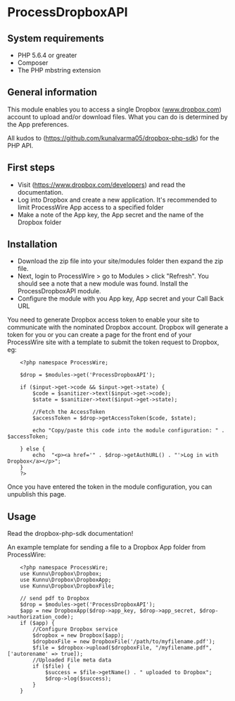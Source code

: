 # ProcessDropboxAPI
## System requirements

* PHP 5.6.4 or greater
* Composer
* The PHP mbstring extension

## General information
This module enables you to access a single Dropbox (www.dropbox.com) account to upload and/or download files. What you can do is determined by the App preferences. 

All kudos to (https://github.com/kunalvarma05/dropbox-php-sdk) for the PHP API.

## First steps
* Visit (https://www.dropbox.com/developers) and read the documentation. 
* Log into Dropbox and create a new application. It's recommended to limit ProcessWire App access to a specified folder
* Make a note of the App key, the App secret and the name of the Dropbox folder

## Installation
* Download the zip file into your site/modules folder then expand the zip file. 
* Next, login to ProcessWire > go to Modules > click "Refresh". You should see a note that a new module was found. Install the ProcessDropboxAPI module. 
* Configure the module with you App key, App secret and your Call Back URL

You need to generate Dropbox access token to enable your site to communicate with the nominated Dropbox account. Dropbox will generate a token for you or you can create a page for the front end of your ProcessWire site with a template to submit the token request to Dropbox, eg:

```
    <?php namespace ProcessWire;
    
    $drop = $modules->get('ProcessDropboxAPI');
    
    if ($input->get->code && $input->get->state) {
        $code = $sanitizer->text($input->get->code);
        $state = $sanitizer->text($input->get->state);
    
        //Fetch the AccessToken
        $accessToken = $drop->getAccessToken($code, $state);
    
        echo "Copy/paste this code into the module configuration: " .  $accessToken;
    
    } else {
        echo  "<p><a href='" . $drop->getAuthURL() . "'>Log in with Dropbox</a></p>";
    }
    ?>
```

Once you have entered the token in the module configuration, you can unpublish this page.

## Usage

Read the dropbox-php-sdk documentation!

An example template for sending a file to a Dropbox App folder from ProcessWire:
```
    <?php namespace ProcessWire;
    use Kunnu\Dropbox\Dropbox;
    use Kunnu\Dropbox\DropboxApp;
    use Kunnu\Dropbox\DropboxFile;
    
    // send pdf to Dropbox
    $drop = $modules->get('ProcessDropboxAPI');
    $app = new DropboxApp($drop->app_key, $drop->app_secret, $drop->authorization_code);
    if ($app) {
        //Configure Dropbox service
        $dropbox = new Dropbox($app);
        $dropboxFile = new DropboxFile('/path/to/myfilename.pdf');
        $file = $dropbox->upload($dropboxFile, "/myfilename.pdf", ['autorename' => true]);
        //Uploaded File meta data
        if ($file) {
            $success = $file->getName() . " uploaded to Dropbox";
            $drop->log($success);
        }
    }

```


